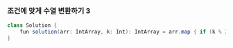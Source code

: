 ### 조건에 맞게 수열 변환하기 3
```java
class Solution {
    fun solution(arr: IntArray, k: Int): IntArray = arr.map { if (k % 2 != 0) it * k else it + k }.toIntArray()
}
```